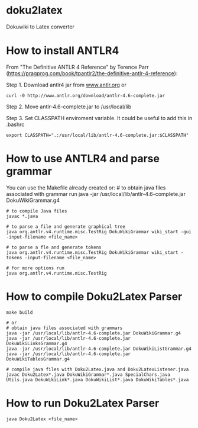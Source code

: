 # doku2latex
Dokuwiki to Latex converter


# How to install ANTLR4
From "The Definitive ANTLR 4 Reference" by Terence Parr (https://pragprog.com/book/tpantlr2/the-definitive-antlr-4-reference):

Step 1.
	Download antlr4 jar from www.antlr.org
	or

	curl -0 http://www.antlr.org/download/antlr-4.6-complete.jar

Step 2.
	Move antlr-4.6-complete.jar to /usr/local/lib

Step 3.
	Set CLASSPATH enviroment variable. It could be useful to add this in .bashrc

	export CLASSPATH=".:/usr/local/lib/antlr-4.6-complete.jar:$CLASSPATH"


# How to use ANTLR4 and parse grammar
You can use the Makefile already created or:
	# to obtain java files associated with grammar run
	java -jar /usr/local/lib/antlr-4.6-complete.jar DokuWikiGrammar.g4

	# to compile Java files
	javac *.java

	# to parse a file and generate graphical tree
	java org.antlr.v4.runtime.misc.TestRig DokuWikiGrammar wiki_start -gui -input-filename <file_name>

	# to parse a fle and generate tokens
	java org.antlr.v4.runtime.misc.TestRig DokuWikiGrammar wiki_start -tokens -input-filename <file_name>

	# for more options run
	java org.antlr.v4.runtime.misc.TestRig

# How to compile Doku2Latex Parser
	make build

	# or
	# obtain java files associated with grammars
	java -jar /usr/local/lib/antlr-4.6-complete.jar DokuWikiGrammar.g4
	java -jar /usr/local/lib/antlr-4.6-complete.jar DokuWikiLinksGrammar.g4
	java -jar /usr/local/lib/antlr-4.6-complete.jar DokuWikiListGrammar.g4
	java -jar /usr/local/lib/antlr-4.6-complete.jar DokuWikiTablesGrammar.g4

	# compile java files with Doku2Latex.java and Doku2LatexListener.java
	javac Doku2Latex*.java DokuWikiGrammar*.java SpecialChars.java Utils.java DokuWikiLink*.java DokuWikiList*.java DokuWikiTables*.java

# How to run Doku2Latex Parser
	java Doku2Latex <file_name>

